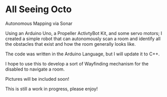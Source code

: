 # All Seeing Octo
Autonomous Mapping via Sonar

Using an Arduino Uno, a Propeller ActivtyBot Kit, and some servo motors; I created a simple robot that can autonomously scan a 
room and identify all the obstacles that exist and how the room generally looks like.

The code was written in the Arduino Language, but I will update it to C++.

I hope to use this to develop a sort of Wayfinding mechanism for the disabled to navigate a room.

Pictures will be included soon!

This is still a work in progress, please enjoy!
